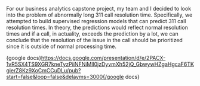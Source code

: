 For our business analytics capstone project, my team and I decided to look into the problem of abnormally long 311 call resolution time. Specifically, we attempted to build supervised regression models that can predict 311 call resolution times. In theory, the predictions would reflect normal resolution times and if a call, in actuality, exceeds the prediction by a lot, we can conclude that the resolution of the issue in the call should be prioritized since it is outside of normal processing time.

{google docs}https://docs.google.com/presentation/d/e/2PACX-1vR5SX4TS9XGR7kneTyzPiiNFNiMll0jzDyvmXh52jQ_GbwywHZgaHgcaF6TKgierZ8Kz9XoCmCCuDLu/pub?start=false&loop=false&delayms=3000{/google docs}
